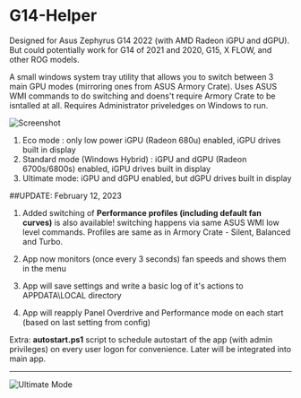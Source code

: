 # G14-Helper

Designed for Asus Zephyrus G14 2022 (with AMD Radeon iGPU and dGPU). But could potentially work for G14 of 2021 and 2020, G15, X FLOW, and other ROG models.

A small windows system tray utility that allows you to switch between 3 main GPU modes (mirroring ones from ASUS Armory Crate). Uses  ASUS WMI commands to do switching and doens't require Armory Crate to be isntalled at all. Requires Administrator priveledges on Windows to run.

![Screenshot](https://github.com/seerge/g14-helper/blob/main/g14-helper.png)

1. Eco mode : only low power iGPU (Radeon 680u) enabled, iGPU drives built in display
2. Standard mode (Windows Hybrid) : iGPU and dGPU (Radeon 6700s/6800s) enabled, iGPU drives built in display
3. Ultimate mode: iGPU and dGPU enabled, but dGPU drives built in display

##UPDATE: February 12, 2023

1. Added switching of **Performance profiles (including default fan curves)** is also available! switching happens via same ASUS WMI low level commands. Profiles are same as in Armory Crate - Silent, Balanced and Turbo.

2. App now monitors (once every 3 seconds) fan speeds and shows them in the menu

3. App will save settings and write a basic log of it's actions to APPDATA\LOCAL directory

4. App will reapply Panel Overdrive and Performance mode on each start (based on last setting from config)

Extra: **autostart.ps1** script to schedule autostart of the app (with admin privileges) on every user logon for convenience. Later will be integrated into main app.

--------
![Ultimate Mode](https://github.com/seerge/g14-helper/blob/main/ultimate.png)
